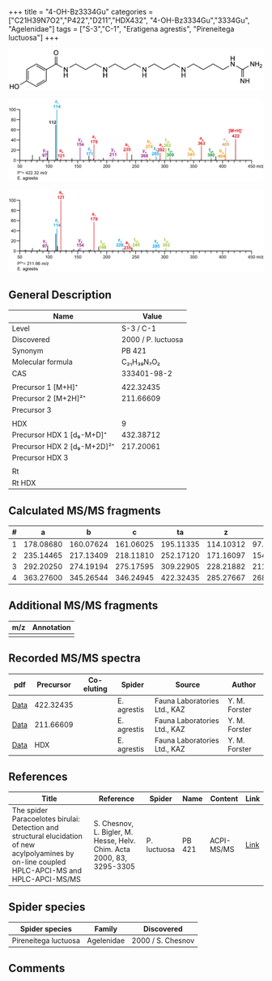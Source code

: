 +++
title = "4-OH-Bz3334Gu"
categories = ["C21H39N7O2","P422","D211","HDX432",
"4-OH-Bz3334Gu","3334Gu",
"Agelenidae"]
tags = ["S-3","C-1",
"Eratigena agrestis",
"Pireneitega luctuosa"]
+++

![](/img/4-OH-Bz3334Gu.png)

![](/img_MSMS/422_4-OH-Bz3334Gu_Ea.png?classes=border)

![](/img_MSMS/422_4-OH-Bz3334Gu_Ea_2.png?classes=border)

## General Description

| Name                        | Value              |
|-----------------------------|--------------------|
| Level                       | S-3 / C-1          |
| Discovered                  | 2000 / P. luctuosa |
| Synonym                     | PB 421             |
| Molecular formula           | C₂₁H₃₉N₇O₂         |
| CAS                         | 333401-98-2        |
|                             |                    |
| Precursor 1 [M+H]⁺          | 422.32435          |
| Precursor 2 [M+2H]²⁺        | 211.66609          |
| Precursor 3                 |                    |
|                             |                    |
| HDX                         | 9                  |
| Precursor HDX 1 [d₉-M+D]⁺   | 432.38712          |
| Precursor HDX 2 [d₉-M+2D]²⁺ | 217.20061          |
| Precursor HDX 3             |                    |
|                             |                    |
| Rt                          |                    |
| Rt HDX                      |                    |

## Calculated MS/MS fragments

| # | a         | b         | c         | ta        | z         | y         | tz        |
|---|-----------|-----------|-----------|-----------|-----------|-----------|-----------|
| 1 | 178.08680 | 160.07624 | 161.06025 | 195.11335 | 114.10312 | 97.07657  | 131.12967 |
| 2 | 235.14465 | 217.13409 | 218.11810 | 252.17120 | 171.16097 | 154.13442 | 188.18752 |
| 3 | 292.20250 | 274.19194 | 275.17595 | 309.22905 | 228.21882 | 211.19227 | 245.24537 |
| 4 | 363.27600 | 345.26544 | 346.24945 | 422.32435 | 285.27667 | 268.25012 | 302.30322 |

## Additional MS/MS fragments

| m/z       | Annotation |
|-----------|------------|
|           |            |

## Recorded MS/MS spectra

| pdf | Precursor | Co-eluting | Spider | Source | Author |
|-----|-----------|------------|--------|--------|--------|
| [Data](/pdf/E-agrestis/422_4-OH-Bz3334Gu_Ea.pdf) | 422.32435 |            | E. agrestis | Fauna Laboratories Ltd., KAZ | Y. M. Forster |
| [Data](/pdf/E-agrestis/422_4-OH-Bz3334Gu_Ea_2.pdf) | 211.66609  |            | E. agrestis | Fauna Laboratories Ltd., KAZ | Y. M. Forster |
| [Data](/pdf/E-agrestis/422_4-OH-Bz3334Gu_Ea_HDX.pdf) | HDX  |            | E. agrestis | Fauna Laboratories Ltd., KAZ | Y. M. Forster |

## References

| Title     | Reference   | Spider    | Name   | Content  | Link |
|-----------|-------------|-----------|--------|----------|-----|
| The spider Paracoelotes birulai: Detection and structural elucidation of new acylpolyamines by on-line coupled HPLC-APCI-MS and HPLC-APCI-MS/MS| S. Chesnov, L. Bigler, M. Hesse, Helv. Chim. Acta 2000, 83, 3295-3305 | P. luctuosa | PB 421 | ACPI-MS/MS | [Link](https://onlinelibrary.wiley.com/doi/abs/10.1002/1522-2675%2820001220%2983%3A12%3C3295%3A%3AAID-HLCA3295%3E3.0.CO%3B2-1) |

## Spider species

| Spider species       | Family     | Discovered        |
|----------------------|------------|-------------------|
| Pireneitega luctuosa | Agelenidae | 2000 / S. Chesnov |

## Comments